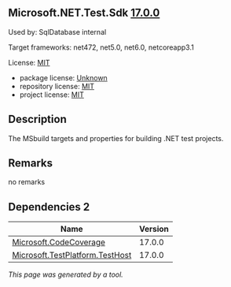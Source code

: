 Microsoft.NET.Test.Sdk [17.0.0](https://www.nuget.org/packages/Microsoft.NET.Test.Sdk/17.0.0)
--------------------

Used by: SqlDatabase internal

Target frameworks: net472, net5.0, net6.0, netcoreapp3.1

License: [MIT](../../../../licenses/mit) 

- package license: [Unknown]() 
- repository license: [MIT](https://github.com/microsoft/vstest) 
- project license: [MIT](https://github.com/microsoft/vstest/) 

Description
-----------
The MSbuild targets and properties for building .NET test projects.

Remarks
-----------
no remarks


Dependencies 2
-----------

|Name|Version|
|----------|:----|
|[Microsoft.CodeCoverage](../../../../packages/nuget.org/microsoft.codecoverage/17.0.0)|17.0.0|
|[Microsoft.TestPlatform.TestHost](../../../../packages/nuget.org/microsoft.testplatform.testhost/17.0.0)|17.0.0|

*This page was generated by a tool.*